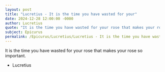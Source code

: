 ```yaml
---
layout: post
title: "Lucretius - It is the time you have wasted for your"
date: 2024-12-28 12:00:00 -0000
author: Lucretius
quote: "It is the time you have wasted for your rose that makes your rose so important."
subject: Epicurus
permalink: /Epicurus/Lucretius/Lucretius - It is the time you have wasted for your
---
```


It is the time you have wasted for your rose that makes your rose so important.

- Lucretius
